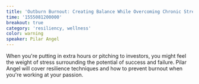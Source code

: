 ```yaml
---
title: 'Outburn Burnout: Creating Balance While Overcoming Chronic Stress'
time: '1555081200000'
breakout: true
category: 'resiliency, wellness'
color: warning
speaker: Pilar Angel
---
```

When you're putting in extra hours or pitching to investors, you might feel the weight of stress surrounding the potential of success and failure. Pilar Angel will cover resilience techniques and how to prevent burnout when you're working at your passion.
